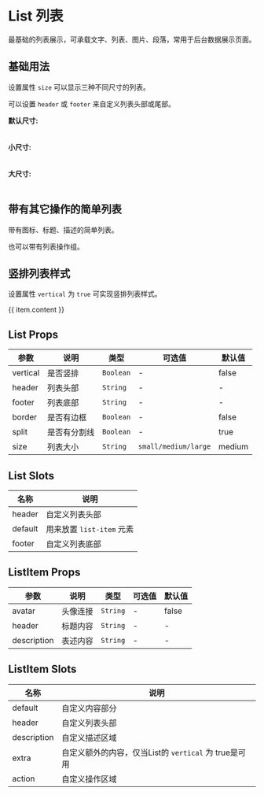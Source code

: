 # List 列表

最基础的列表展示，可承载文字、列表、图片、段落，常用于后台数据展示页面。

## 基础用法

设置属性 `size` 可以显示三种不同尺寸的列表。

可以设置 `header` 或 `footer` 来自定义列表头部或尾部。

<div class="demo-block">
    <strong>默认尺寸:</strong>
    <br /><br />
    <ivy-list header="Header" footer="Footer" border>
        <ivy-list-item header="This is a piece of text."></ivy-list-item>
        <ivy-list-item header="This is a piece of text."></ivy-list-item>
        <ivy-list-item header="This is a piece of text."></ivy-list-item>
    </ivy-list>
    <br />
    <strong>小尺寸:</strong>
    <br /><br />
    <ivy-list header="Header" footer="Footer" border size="small">
        <ivy-list-item header="This is a piece of text."></ivy-list-item>
        <ivy-list-item header="This is a piece of text."></ivy-list-item>
        <ivy-list-item header="This is a piece of text."></ivy-list-item>
    </ivy-list>
    <br />
    <strong>大尺寸:</strong>
    <br /><br />
    <ivy-list header="Header" footer="Footer" border size="large">
        <ivy-list-item header="This is a piece of text."></ivy-list-item>
        <ivy-list-item header="This is a piece of text."></ivy-list-item>
        <ivy-list-item header="This is a piece of text."></ivy-list-item>
    </ivy-list>
</div>

## 带有其它操作的简单列表

带有图标、标题、描述的简单列表。

也可以带有列表操作组。

<div class="demo-block">
    <ivy-list>
    <ivy-list-item
        avatar="https://dev-file.iviewui.com/userinfoPDvn9gKWYihR24SpgC319vXY8qniCqj4/avatar"
        header="This is title"
        description="This is description, this is description."
    >
    </ivy-list-item>
    <ivy-list-item
        avatar="https://dev-file.iviewui.com/userinfoPDvn9gKWYihR24SpgC319vXY8qniCqj4/avatar"
        header="This is title"
        description="This is description, this is description."
    >
    </ivy-list-item>
    <ivy-list-item
        avatar="https://dev-file.iviewui.com/userinfoPDvn9gKWYihR24SpgC319vXY8qniCqj4/avatar"
        header="This is title"
        description="This is description, this is description."
    >
        <template #action>
        <a href="">Edit</a>
        <a href="">More</a>
        </template>
    </ivy-list-item>
    <ivy-list-item
        avatar="https://dev-file.iviewui.com/userinfoPDvn9gKWYihR24SpgC319vXY8qniCqj4/avatar"
        header="This is title"
        description="This is description, this is description."
    >
        <template #action>
        <a href="">Edit</a>
        <a href="">More</a>
        </template>
    </ivy-list-item>
    </ivy-list>
</div>

## 竖排列表样式

设置属性 `vertical` 为 `true` 可实现竖排列表样式。

<div class="demo-block">
    <ivy-list vertical border>
    <ivy-list-item
        v-for="item in data"
        :key="item.title"
        :avatar="item.avatar"
        :header="item.title"
        :description="item.description"
    >
        {{ item.content }}
        <template #action>
        <ivy-icon name="star"></ivy-icon> 123
        <ivy-icon name="pointer"></ivy-icon> 234
        <ivy-icon name="chat-square"></ivy-icon> 345
        </template>
        <template #extra>
        <img
            src="https://dev-file.iviewui.com/5wxHCQMUyrauMCGSVEYVxHR5JmvS7DpH/large"
            style="width: 200px"
        />
        </template>
    </ivy-list-item>
    </ivy-list>
</div>

## List Props

| 参数     | 说明         | 类型      | 可选值               | 默认值 |
| -------- | ------------ | --------- | -------------------- | ------ |
| vertical | 是否竖排     | `Boolean` | -                    | false  |
| header   | 列表头部     | `String`  | -                    | -      |
| footer   | 列表底部     | `String`  | -                    | -      |
| border   | 是否有边框   | `Boolean` | -                    | false  |
| split    | 是否有分割线 | `Boolean` | -                    | true   |
| size     | 列表大小     | `String`  | `small/medium/large` | medium |

## List Slots

| 名称    | 说明                      |
| ------- | ------------------------- |
| header  | 自定义列表头部            |
| default | 用来放置 `list-item` 元素 |
| footer  | 自定义列表底部            |

## ListItem Props

| 参数        | 说明     | 类型     | 可选值 | 默认值 |
| ----------- | -------- | -------- | ------ | ------ |
| avatar      | 头像连接 | `String` | -      | false  |
| header      | 标题内容 | `String` | -      | -      |
| description | 表述内容 | `String` | -      | -      |

## ListItem Slots

| 名称        | 说明                                                  |
| ----------- | ----------------------------------------------------- |
| default     | 自定义内容部分                                        |
| header      | 自定义列表头部                                        |
| description | 自定义描述区域                                        |
| extra       | 自定义额外的内容，仅当List的 `vertical` 为 true是可用 |
| action      | 自定义操作区域                                        |

<script setup>
import { ref } from "vue";

const data = ref([
  {
    title: "This is title 1",
    description:
      "This is description, this is description.",
    avatar:
      "https://dev-file.iviewui.com/userinfoPDvn9gKWYihR24SpgC319vXY8qniCqj4/avatar",
    content:
      "This is the content, this is the content, this is the content, this is the content.",
  },
  {
    title: "This is title 2",
    description:
      "This is description, this is description.",
    avatar:
      "https://dev-file.iviewui.com/userinfoPDvn9gKWYihR24SpgC319vXY8qniCqj4/avatar",
    content:
      "This is the content, this is the content, this is the content, this is the content.",
  },
  {
    title: "This is title 3",
    description:
      "This is description, this is description.",
    avatar:
      "https://dev-file.iviewui.com/userinfoPDvn9gKWYihR24SpgC319vXY8qniCqj4/avatar",
    content:
      "This is the content, this is the content, this is the content, this is the content.",
  },
]);
</script>
